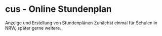 cus - Online Stundenplan
========================
Anzeige und Erstellung von Stundenplänen
Zunächst einmal für Schulen in NRW, später gerne weitere.
